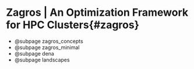 # Zagros | An Optimization Framework for HPC Clusters{#zagros}

* @subpage zagros_concepts 
* @subpage zagros_minimal 
* @subpage dena  
* @subpage landscapes
